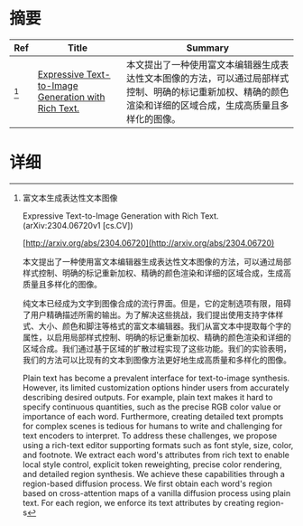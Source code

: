 # 摘要

| Ref | Title | Summary |
| --- | --- | --- |
| [^1] | [Expressive Text-to-Image Generation with Rich Text.](http://arxiv.org/abs/2304.06720) | 本文提出了一种使用富文本编辑器生成表达性文本图像的方法，可以通过局部样式控制、明确的标记重新加权、精确的颜色渲染和详细的区域合成，生成高质量且多样化的图像。 |

# 详细

[^1]: 富文本生成表达性文本图像

    Expressive Text-to-Image Generation with Rich Text. (arXiv:2304.06720v1 [cs.CV])

    [http://arxiv.org/abs/2304.06720](http://arxiv.org/abs/2304.06720)

    本文提出了一种使用富文本编辑器生成表达性文本图像的方法，可以通过局部样式控制、明确的标记重新加权、精确的颜色渲染和详细的区域合成，生成高质量且多样化的图像。

    

    纯文本已经成为文字到图像合成的流行界面。但是，它的定制选项有限，阻碍了用户精确描述所需的输出。为了解决这些挑战，我们提出使用支持字体样式、大小、颜色和脚注等格式的富文本编辑器。我们从富文本中提取每个字的属性，以启用局部样式控制、明确的标记重新加权、精确的颜色渲染和详细的区域合成。我们通过基于区域的扩散过程实现了这些功能。我们的实验表明，我们的方法可以比现有的文本到图像方法更好地生成高质量和多样化的图像。

    Plain text has become a prevalent interface for text-to-image synthesis. However, its limited customization options hinder users from accurately describing desired outputs. For example, plain text makes it hard to specify continuous quantities, such as the precise RGB color value or importance of each word. Furthermore, creating detailed text prompts for complex scenes is tedious for humans to write and challenging for text encoders to interpret. To address these challenges, we propose using a rich-text editor supporting formats such as font style, size, color, and footnote. We extract each word's attributes from rich text to enable local style control, explicit token reweighting, precise color rendering, and detailed region synthesis. We achieve these capabilities through a region-based diffusion process. We first obtain each word's region based on cross-attention maps of a vanilla diffusion process using plain text. For each region, we enforce its text attributes by creating region-s
    


